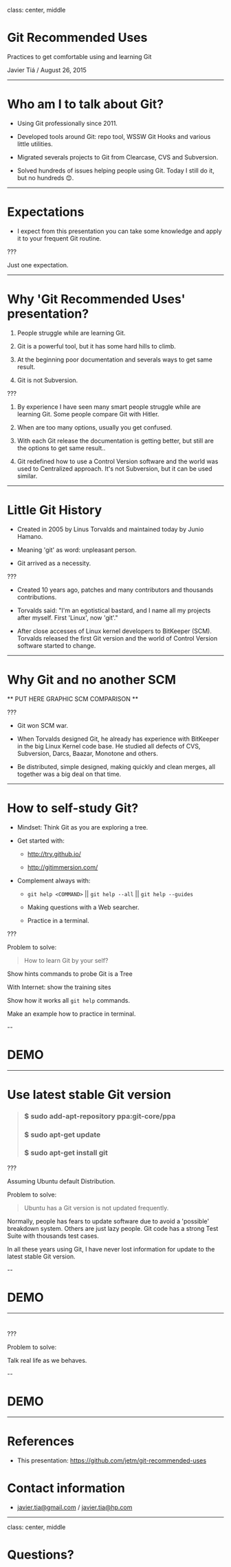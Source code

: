 class: center, middle

# Git Recommended Uses

Practices to get comfortable using and learning Git

Javier Tiá / August 26, 2015

---

# Who am I to talk about Git?

* Using Git professionally since 2011.

* Developed tools around Git: repo tool, WSSW Git Hooks and various little
utilities.

* Migrated severals projects to Git from Clearcase, CVS and Subversion.

* Solved hundreds of issues helping people using Git. Today I still do it, but
 no hundreds 😊.

---

# Expectations

* I expect from this presentation you can take some knowledge and apply it to
your frequent Git routine.

???

Just one expectation.

---

# Why 'Git Recommended Uses' presentation?

1. People struggle while are learning Git.

2. Git is a powerful tool, but it has some hard hills to climb.

3. At the beginning poor documentation and severals ways to get same result.

4. Git is not Subversion.

???

1. By experience I have seen many smart people struggle while are learning Git.
Some people compare Git with Hitler.

2. When are too many options, usually you get confused.

3. With each Git release the documentation is getting better, but still are the
options to get same result..

4. Git redefined how to use a Control Version software and the world was used
to Centralized approach. It's not Subversion, but it can be used similar.

---

# Little Git History

* Created in 2005 by Linus Torvalds and maintained today by Junio Hamano.

* Meaning 'git' as word: unpleasant person.

* Git arrived as a necessity.

???

* Created 10 years ago, patches and many contributors and thousands contributions.

* Torvalds said: "I'm an egotistical bastard, and I name all my projects after
myself. First 'Linux', now 'git'."

* After close accesses of Linux kernel developers to BitKeeper (SCM). Torvalds
released the first Git version and the world of Control Version software
started to change.

---

# Why Git and no another SCM

** PUT HERE GRAPHIC SCM COMPARISON **

???

* Git won SCM war.

* When Torvalds designed Git, he already has experience with BitKeeper in the big
Linux Kernel code base. He studied all defects of CVS, Subversion, Darcs,
Baazar, Monotone and others.

* Be distributed, simple designed, making quickly and clean merges, all together
was a big deal on that time.

---

# How to self-study Git?

* Mindset: Think Git as you are exploring a tree.

* Get started with:

  * http://try.github.io/

  * http://gitimmersion.com/

* Complement always with:

  * `git help <COMMAND>` || `git help --all` || `git help --guides`

  * Making questions with a Web searcher.

  * Practice in a terminal.

???

Problem to solve:

> How to learn Git by your self?

Show hints commands to probe Git is a Tree

With Internet: show the training sites

Show how it works all `git help` commands.

Make an example how to practice in terminal.

--

# DEMO

---

# Use latest stable Git version

> ### $ sudo add-apt-repository ppa:git-core/ppa
> ### $ sudo apt-get update
> ### $ sudo apt-get install git

???

Assuming Ubuntu default Distribution.

Problem to solve:

> Ubuntu has a Git version is not updated frequently.

Normally, people has fears to update software due to avoid a 'possible'
breakdown system. Others are just lazy people. Git code has a strong Test Suite
with thousands test cases.

In all these years using Git, I have never lost information for update to the
latest stable Git version.

--

# DEMO

---

#

???

Problem to solve:

>

Talk real life as we behaves.

--

# DEMO

---

# References

* This presentation: https://github.com/jetm/git-recommended-uses

# Contact information

* javier.tia@gmail.com / javier.tia@hp.com

---

class: center, middle

# Questions?



